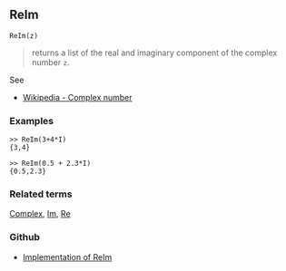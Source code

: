 ## ReIm

```
ReIm(z)
```

> returns a list of the real and imaginary component of the complex number `z`.
 
See
* [Wikipedia - Complex number](https://en.wikipedia.org/wiki/Complex_number)

### Examples

```
>> ReIm(3+4*I)
{3,4}

>> ReIm(0.5 + 2.3*I)
{0.5,2.3}
```

### Related terms 
[Complex](Complex.md), [Im](Im.md), [Re](Re.md) 

### Github

* [Implementation of ReIm](https://github.com/axkr/symja_android_library/blob/master/symja_android_library/matheclipse-core/src/main/java/org/matheclipse/core/builtin/Arithmetic.java#L5011) 
